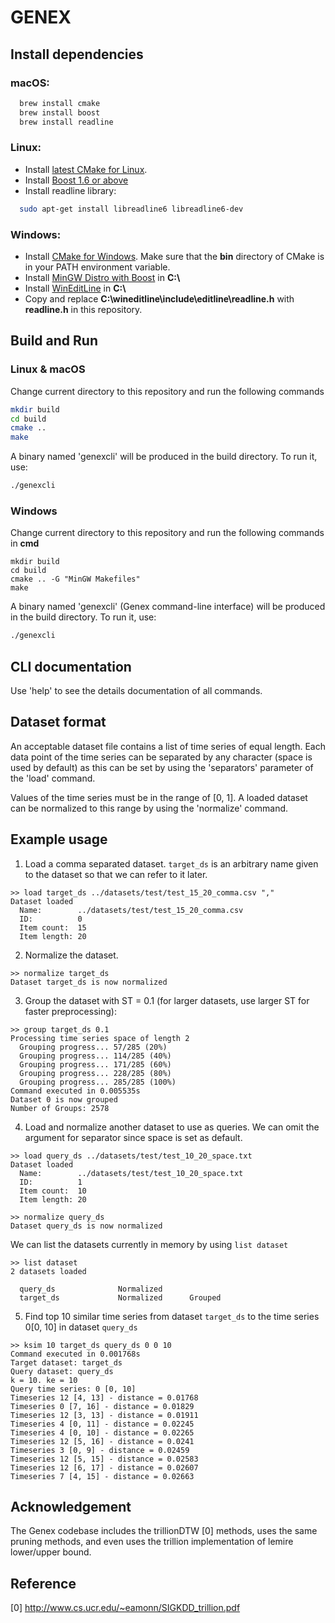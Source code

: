 # GENEX

## Install dependencies

### macOS:

```bash
  brew install cmake
  brew install boost
  brew install readline
```

### Linux:
- Install [latest CMake for Linux](https://cmake.org/download/).
- Install [Boost 1.6 or above](http://www.boost.org/doc/libs/1_61_0/more/getting_started/unix-variants.html)
- Install readline library:
```bash
  sudo apt-get install libreadline6 libreadline6-dev
```

### Windows:

- Install [CMake for Windows](https://cmake.org/download/). Make sure that the **bin** directory of CMake is in your PATH environment variable.
- Install [MinGW Distro with Boost](https://nuwen.net/mingw.html) in **C:\\**
- Install [WinEditLine](https://sourceforge.net/projects/mingweditline/files/) in **C:\\**
- Copy and replace **C:\wineditline\include\editline\readline.h** with **readline.h** in this repository.

## Build and Run

### Linux & macOS
Change current directory to this repository and run the following commands
```bash
mkdir build
cd build
cmake ..
make
```

A binary named 'genexcli' will be produced in the build directory. To run it, use:
```bash
./genexcli
```

### Windows

Change current directory to this repository and run the following commands in **cmd**
```
mkdir build
cd build
cmake .. -G "MinGW Makefiles"
make
```

A binary named 'genexcli' (Genex command-line interface) will be produced in the build directory. To run it, use:
```bash
./genexcli
```

## CLI documentation

Use 'help' to see the details documentation of all commands.

## Dataset format

An acceptable dataset file contains a list of time series of equal length. Each data point of the time series can be separated by any character (space is used by default) as this can be set by using the 'separators' parameter of the 'load' command.

Values of the time series must be in the range of [0, 1]. A loaded dataset can be normalized to this range by using the 'normalize' command.

## Example usage

1. Load a comma separated dataset. `target_ds` is an arbitrary name given to the dataset so that we can refer to it later.
```
>> load target_ds ../datasets/test/test_15_20_comma.csv ","
Dataset loaded
  Name:        ../datasets/test/test_15_20_comma.csv
  ID:          0
  Item count:  15
  Item length: 20
```

2. Normalize the dataset.
```
>> normalize target_ds
Dataset target_ds is now normalized
```

3. Group the dataset with ST = 0.1 (for larger datasets, use larger ST for faster preprocessing):
```
>> group target_ds 0.1
Processing time series space of length 2
  Grouping progress... 57/285 (20%)
  Grouping progress... 114/285 (40%)
  Grouping progress... 171/285 (60%)
  Grouping progress... 228/285 (80%)
  Grouping progress... 285/285 (100%)
Command executed in 0.005535s
Dataset 0 is now grouped
Number of Groups: 2578
```

4. Load and normalize another dataset to use as queries. We can omit the argument for separator since space is set as default.
```
>> load query_ds ../datasets/test/test_10_20_space.txt
Dataset loaded
  Name:        ../datasets/test/test_10_20_space.txt
  ID:          1
  Item count:  10
  Item length: 20

>> normalize query_ds
Dataset query_ds is now normalized
```

We can list the datasets currently in memory by using `list dataset`
```
>> list dataset
2 datasets loaded

  query_ds              Normalized
  target_ds             Normalized      Grouped
```

5. Find top 10 similar time series from dataset `target_ds` to the time series 0[0, 10] in dataset `query_ds`
```
>> ksim 10 target_ds query_ds 0 0 10
Command executed in 0.001768s
Target dataset: target_ds
Query dataset: query_ds
k = 10. ke = 10
Query time series: 0 [0, 10]
Timeseries 12 [4, 13] - distance = 0.01768
Timeseries 0 [7, 16] - distance = 0.01829
Timeseries 12 [3, 13] - distance = 0.01911
Timeseries 4 [0, 11] - distance = 0.02245
Timeseries 4 [0, 10] - distance = 0.02265
Timeseries 12 [5, 16] - distance = 0.0241
Timeseries 3 [0, 9] - distance = 0.02459
Timeseries 12 [5, 15] - distance = 0.02583
Timeseries 12 [6, 17] - distance = 0.02607
Timeseries 7 [4, 15] - distance = 0.02663
```

## Acknowledgement

The Genex codebase includes the trillionDTW [0] methods, uses the same pruning
methods, and even uses the trillion implementation of lemire lower/upper
bound.

## Reference

[0] http://www.cs.ucr.edu/~eamonn/SIGKDD_trillion.pdf
